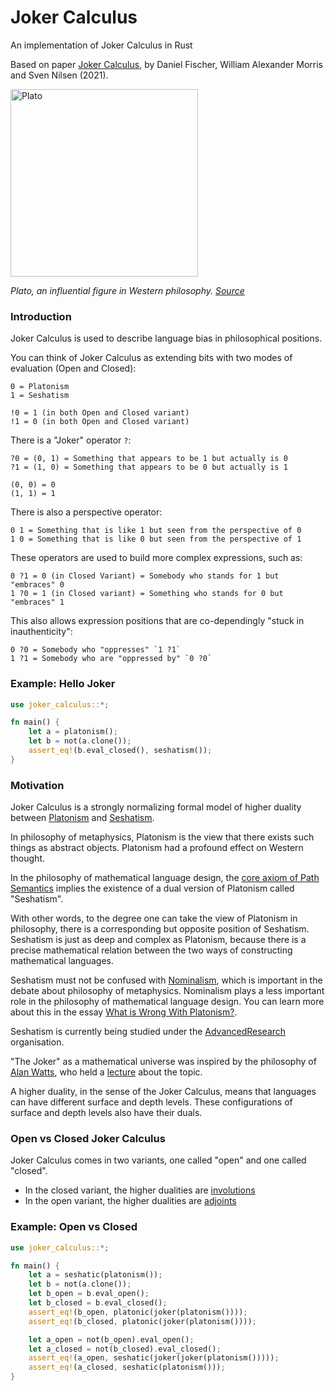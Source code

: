 
# Joker Calculus

An implementation of Joker Calculus in Rust

Based on paper [Joker Calculus](https://github.com/advancedresearch/path_semantics/blob/master/papers-wip2/joker-calculus.pdf),
by Daniel Fischer, William Alexander Morris and Sven Nilsen (2021).

<img src="https://upload.wikimedia.org/wikipedia/commons/7/7d/Head_Platon_Glyptothek_Munich_548.jpg" width="300" alt="Plato" />

*Plato, an influential figure in Western philosophy. [Source](https://en.wikipedia.org/wiki/Platonism#/media/File:Head_Platon_Glyptothek_Munich_548.jpg)*

### Introduction

Joker Calculus is used to describe language bias in philosophical positions.

You can think of Joker Calculus as extending bits with two modes of evaluation (Open and Closed):

```text
0 = Platonism
1 = Seshatism

!0 = 1 (in both Open and Closed variant)
!1 = 0 (in both Open and Closed variant)
```

There is a "Joker" operator `?`:

```text
?0 = (0, 1) = Something that appears to be 1 but actually is 0
?1 = (1, 0) = Something that appears to be 0 but actually is 1

(0, 0) = 0
(1, 1) = 1
```

There is also a perspective operator:

```text
0 1 = Something that is like 1 but seen from the perspective of 0
1 0 = Something that is like 0 but seen from the perspective of 1
```

These operators are used to build more complex expressions, such as:

```
0 ?1 = 0 (in Closed Variant) = Somebody who stands for 1 but "embraces" 0
1 ?0 = 1 (in Closed variant) = Something who stands for 0 but "embraces" 1
```

This also allows expression positions that are co-dependingly "stuck in inauthenticity":

```text
0 ?0 = Somebody who "oppresses" `1 ?1`
1 ?1 = Somebody who are "oppressed by" `0 ?0`
```

### Example: Hello Joker

```rust
use joker_calculus::*;

fn main() {
    let a = platonism();
    let b = not(a.clone());
    assert_eq!(b.eval_closed(), seshatism());
}
```

### Motivation

Joker Calculus is a strongly normalizing formal model
of higher duality between [Platonism](https://en.wikipedia.org/wiki/Platonism)
and [Seshatism](https://github.com/advancedresearch/path_semantics/blob/master/papers-wip2/seshatism.pdf).

In philosophy of metaphysics, Platonism
is the view that there exists such things as abstract objects.
Platonism had a profound effect on Western thought.

In the philosophy of mathematical language design,
the [core axiom of Path Semantics](https://github.com/advancedresearch/path_semantics/blob/master/papers-wip/path-semantics.pdf)
implies the existence of a dual version of Platonism
called "Seshatism".

With other words, to the degree one can take the view of Platonism in philosophy,
there is a corresponding but opposite position of Seshatism.
Seshatism is just as deep and complex as Platonism, because there is a precise mathematical
relation between the two ways of constructing mathematical languages.

Seshatism must not be confused with [Nominalism](https://en.wikipedia.org/wiki/Nominalism),
which is important in the debate about philosophy of metaphysics.
Nominalism plays a less important role in the philosophy of mathematical language design.
You can learn more about this in the essay
[What is Wrong With Platonism?](https://github.com/advancedresearch/path_semantics/blob/master/papers-wip2/what-is-wrong-with-platonism.pdf).

Seshatism is currently being studied under the
[AdvancedResearch](https://advancedresearch.github.io/) organisation.

"The Joker" as a mathematical universe was inspired by the philosophy of
[Alan Watts](https://en.wikipedia.org/wiki/Alan_Watts),
who held a [lecture](https://archive.org/details/joker-alan-watts-org-official)
about the topic.

A higher duality, in the sense of the Joker Calculus, means
that languages can have different surface and depth levels.
These configurations of surface and depth levels also have their duals.

### Open vs Closed Joker Calculus

Joker Calculus comes in two variants, one called "open" and one called "closed".

- In the closed variant, the higher dualities are [involutions](https://en.wikipedia.org/wiki/Involution_(mathematics))
- In the open variant, the higher dualities are [adjoints](https://en.wikipedia.org/wiki/Adjoint_functors)

### Example: Open vs Closed

```rust
use joker_calculus::*;

fn main() {
    let a = seshatic(platonism());
    let b = not(a.clone());
    let b_open = b.eval_open();
    let b_closed = b.eval_closed();
    assert_eq!(b_open, platonic(joker(platonism())));
    assert_eq!(b_closed, platonic(joker(platonism())));

    let a_open = not(b_open).eval_open();
    let a_closed = not(b_closed).eval_closed();
    assert_eq!(a_open, seshatic(joker(joker(platonism()))));
    assert_eq!(a_closed, seshatic(platonism()));
}
```
